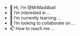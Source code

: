 - 👋 Hi, I’m @MrMaddball
- 👀 I’m interested in ...
- 🌱 I’m currently learning ...
- 💞️ I’m looking to collaborate on ...
- 📫 How to reach me ...

<!---
MrMaddball/MrMaddball is a ✨ special ✨ repository because its `README.md` (this file) appears on your GitHub profile.
You can click the Preview link to take a look at your changes.
--->
